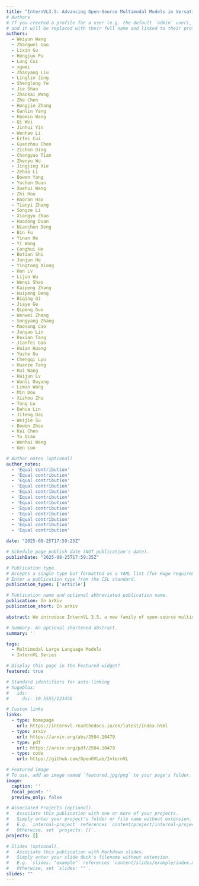 ```yaml
---
title: "InternVL3.5: Advancing Open-Source Multimodal Models in Versatility, Reasoning, and Efficiency"
# Authors
# If you created a profile for a user (e.g. the default `admin` user), write the username (folder name) here
# and it will be replaced with their full name and linked to their profile.
authors:
  - Weiyun Wang
  - Zhangwei Gao
  - Lixin Gu
  - Hengjun Pu
  - Long Cui
  - xgwei
  - Zhaoyang Liu
  - Linglin Jing
  - Shenglong Ye
  - Jie Shao
  - Zhaokai Wang
  - Zhe Chen
  - Hongjie Zhang
  - Ganlin Yang
  - Haomin Wang
  - Qi Wei
  - Jinhui Yin
  - Wenhao Li
  - Erfei Cui
  - Guanzhou Chen
  - Zichen Ding
  - Changyao Tian
  - Zhenyu Wu
  - Jingjing Xie
  - Zehao Li
  - Bowen Yang
  - Yuchen Duan
  - Xuehui Wang
  - Zhi Hou
  - Haoran Hao
  - Tianyi Zhang
  - Songze Li
  - Xiangyu Zhao
  - Haodong Duan
  - Nianchen Deng
  - Bin Fu
  - Yinan He
  - Yi Wang
  - Conghui He
  - Botian Shi
  - Junjun He
  - Yingtong Xiong
  - Han Lv
  - Lijun Wu
  - Wenqi Shao
  - Kaipeng Zhang
  - Huipeng Deng
  - Biqing Qi
  - Jiaye Ge
  - Qipeng Guo
  - Wenwei Zhang
  - Songyang Zhang
  - Maosong Cao
  - Junyao Lin
  - Kexian Tang
  - Jianfei Gao
  - Haian Huang
  - Yuzhe Gu
  - Chengqi Lyu
  - Huanze Tang
  - Rui Wang
  - Haijun Lv
  - Wanli Ouyang
  - Limin Wang
  - Min Dou
  - Xizhou Zhu
  - Tong Lu
  - Dahua Lin
  - Jifeng Dai
  - Weijie Su
  - Bowen Zhou
  - Kai Chen
  - Yu Qiao
  - Wenhai Wang
  - Gen Luo

# Author notes (optional)
author_notes:
  - 'Equal contribution'
  - 'Equal contribution'
  - 'Equal contribution'
  - 'Equal contribution'
  - 'Equal contribution'
  - 'Equal contribution'
  - 'Equal contribution'
  - 'Equal contribution'
  - 'Equal contribution'
  - 'Equal contribution'
  - 'Equal contribution'
  - 'Equal contribution'

date: "2025-08-25T17:59:25Z"

# Schedule page publish date (NOT publication's date).
publishDate: "2025-08-25T17:59:25Z"

# Publication type.
# Accepts a single type but formatted as a YAML list (for Hugo requirements).
# Enter a publication type from the CSL standard.
publication_types: ['article']

# Publication name and optional abbreviated publication name.
publication: In arXiv
publication_short: In arXiv

abstract: We introduce InternVL 3.5, a new family of open-source multimodal models that significantly advances versatility, reasoning capability, and inference efficiency along the InternVL series. A key innovation is the Cascade Reinforcement Learning (Cascade RL) framework, which enhances reasoning through a two-stage process, offline RL for stable convergence and online RL for refined alignment. This coarse-to-fine training strategy leads to substantial improvements on downstream reasoning tasks, e.g., MMMU and MathVista. To optimize efficiency, we propose a Visual Resolution Router (ViR) that dynamically adjusts the resolution of visual tokens without compromising performance. Coupled with ViR, our Decoupled Vision-Language Deployment (DvD) strategy separates the vision encoder and language model across different GPUs, effectively balancing computational load. These contributions collectively enable InternVL3.5 to achieve up to a +16.0\% gain in overall reasoning performance and a 4.05× inference speedup compared to its predecessor, i.e., InternVL3. In addition, InternVL3.5 supports novel capabilities such as GUI interaction and embodied agency. Notably, our largest model, i.e., InternVL3.5-241B-A28B, attains state-of-the-art results among open-source MLLMs across general multimodal, reasoning, text, and agentic tasks -- narrowing the performance gap with leading commercial models like GPT-5. All models and code are publicly released.

# Summary. An optional shortened abstract.
summary: ''

tags:
  - Multimodal Large Language Models
  - InternVL Series

# Display this page in the Featured widget?
featured: true

# Standard identifiers for auto-linking
# hugoblox:
#   ids:
#     doi: 10.5555/123456

# Custom links
links:
  - type: homepage
    url: https://internvl.readthedocs.io/en/latest/index.html
  - type: arxiv
    url: https://arxiv.org/abs/2504.10479
  - type: pdf
    url: https://arxiv.org/pdf/2504.10479
  - type: code
    url: https://github.com/OpenGVLab/InternVL

# Featured image
# To use, add an image named `featured.jpg/png` to your page's folder.
image:
  caption: ''
  focal_point: ''
  preview_only: false

# Associated Projects (optional).
#   Associate this publication with one or more of your projects.
#   Simply enter your project's folder or file name without extension.
#   E.g. `internal-project` references `content/project/internal-project/index.md`.
#   Otherwise, set `projects: []`.
projects: []

# Slides (optional).
#   Associate this publication with Markdown slides.
#   Simply enter your slide deck's filename without extension.
#   E.g. `slides: "example"` references `content/slides/example/index.md`.
#   Otherwise, set `slides: ""`.
slides: ""
---
```


<!-- > [!NOTE]
> Click the _Cite_ button above to demo the feature to enable visitors to import publication metadata into their reference management software.

> [!NOTE]
> Create your slides in Markdown - click the _Slides_ button to check out the example.

Add the publication's **full text** or **supplementary notes** here. You can use rich formatting such as including [code, math, and images](https://docs.hugoblox.com/content/writing-markdown-latex/). -->
